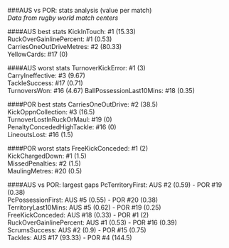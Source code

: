 ###AUS vs POR: stats analysis (value per match)  
_Data from rugby world match centers_

####AUS best stats
KickInTouch: #1 (15.33)  
RuckOverGainlinePercent: #1 (0.53)  
CarriesOneOutDriveMetres: #2 (80.33)  
YellowCards: #17 (0)

####AUS worst stats
TurnoverKickError: #1 (3)  
CarryIneffective: #3 (9.67)  
TackleSuccess: #17 (0.71)  
TurnoversWon: #16 (4.67)
BallPossessionLast10Mins: #18 (0.35)

####POR best stats
CarriesOneOutDrive: #2 (38.5)  
KickOppnCollection: #3 (16.5)  
TurnoverLostInRuckOrMaul: #19 (0)  
PenaltyConcededHighTackle: #16 (0)  
LineoutsLost: #16 (1.5)

####POR worst stats
FreeKickConceded: #1 (2)  
KickChargedDown: #1 (1.5)  
MissedPenalties: #2 (1.5)  
MaulingMetres: #20 (0.5)

####AUS vs POR: largest gaps
PcTerritoryFirst: AUS #2 (0.59) - POR #19 (0.38)  
PcPossessionFirst: AUS #5 (0.55) - POR #20 (0.38)  
TerritoryLast10Mins: AUS #5 (0.62) - POR #19 (0.25)  
FreeKickConceded: AUS #18 (0.33) - POR #1 (2)  
RuckOverGainlinePercent: AUS #1 (0.53) - POR #16 (0.39)  
ScrumsSuccess: AUS #2 (0.9) - POR #15 (0.75)  
Tackles: AUS #17 (93.33) - POR #4 (144.5)
